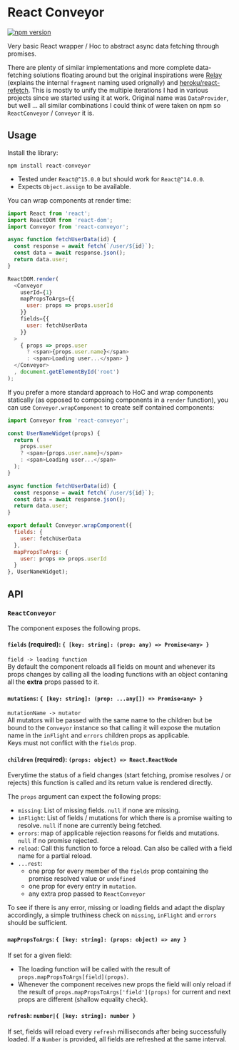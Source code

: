 React Conveyor
==============

[![npm version](https://img.shields.io/npm/v/react-conveyor.svg?style=flat)](https://www.npmjs.com/package/react-conveyor)

Very basic React wrapper / Hoc to abstract async data fetching through promises. 

There are plenty of similar implementations and more complete data-fetching solutions floating around but the original inspirations were [Relay](https://facebook.github.io/relay/) (explains the internal `fragment` naming used orignally) and [heroku/react-refetch](https://github.com/heroku/react-refetch). This is mostly to unify the multiple iterations I had in various projects since we started using it at work. Original name was `DataProvider`, but well ... all similar combinations I could think of were taken on npm so `ReactConveyor` / `Conveyor` it is.

Usage
-----

Install the library:

    npm install react-conveyor


- Tested under `React@^15.0.0` but should work for `React@^14.0.0`.
- Expects `Object.assign` to be available.

You can wrap components at render time:

```.js
import React from 'react';
import ReactDOM from 'react-dom';
import Conveyor from 'react-conveyor';

async function fetchUserData(id) {
  const response = await fetch(`/user/${id}`);
  const data = await response.json();
  return data.user;
}

ReactDOM.render(
  <Conveyor
    userId={1}
    mapPropsToArgs={{
      user: props => props.userId
    }}
    fields={{
      user: fetchUserData
    }}
  >
    { props => props.user
      ? <span>{props.user.name}</span>
      : <span>Loading user...</span> }
  </Conveyor>
  , document.getElementById('root')
);
```

If you prefer a more standard approach to HoC and wrap components statically (as opposed to composing components in a `render` function), you can use `Conveyor.wrapComponent` to create self contained components:

```.js
import Conveyor from 'react-conveyor';

const UserNameWidget(props) {
  return (
    props.user
    ? <span>{props.user.name}</span>
    : <span>Loading user...</span>
  );
}

async function fetchUserData(id) {
  const response = await fetch(`/user/${id}`);
  const data = await response.json();
  return data.user;
}

export default Conveyor.wrapComponent({
  fields: {
    user: fetchUserData
  },
  mapPropsToArgs: {
    user: props => props.userId
  }
}, UserNameWidget);
```

API
---

### `ReactConveyor`

The component exposes the following props.

#### `fields` (required): `{ [key: string]: (prop: any) => Promise<any> }`

`field -> loading function`  
By default the component reloads all fields on mount and whenever its props changes by calling all the loading functions with an object contaning all the **extra** props passed to it.

#### `mutations`: `{ [key: string]: (prop: ...any[]) => Promise<any> }`

`mutationName -> mutator`  
All mutators will be passed with the same name to the children but be bound to the `Conveyor` instance so that calling it will expose the mutation name in the `inFlight` and `errors` children props as applicable.  
Keys must not conflict with the `fields` prop.


#### `children` (required): `(props: object) => React.ReactNode`

Everytime the status of a field changes (start fetching, promise resolves / or rejects) this function is called and its return value is rendered directly. 

The `props` argument can expect the following props:

- `missing`: List of missing fields. `null` if none are missing.
- `inFlight`: List of fields / mutations for which there is a promise waiting to resolve. `null` if none are currently being fetched.
- `errors`: map of applicable rejection reasons for fields and mutations. `null` if no promise rejected.
- `reload`: Call this function to force a reload. Can also be called with a field name for a partial reload.
- `...rest`:
  - one prop for every member of the `fields` prop containing the promise resolved value or `undefined`
  - one prop for every entry in `mutation`.
  - any extra prop passed to `ReactConveyor`

To see if there is any error, missing or loading fields and adapt the display accordingly, a simple truthiness check on `missing`, `inFlight` and `errors` should be sufficient.

#### `mapPropsToArgs`: `{ [key: string]: (props: object) => any }`

If set for a given field:

- The loading function will be called with the result of `props.mapPropsToArgs[field](props)`.
- Whenever the component receives new props the field will only reload if the result of `props.mapPropsToArgs['field'](props)` for current and next props are different (shallow equality check).


#### `refresh`: `number|{ [key: string]: number }`

If set, fields will reload every `refresh` milliseconds after being successfully loaded. If a `Number` is provided, all fields are refreshed at the same interval.
